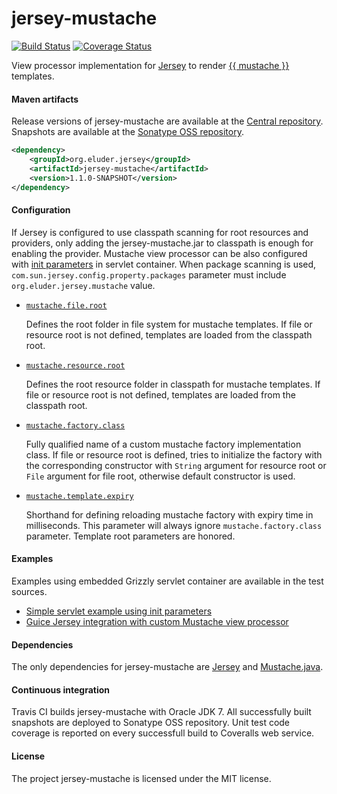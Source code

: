 jersey-mustache
===============

[![Build Status](https://travis-ci.org/trautonen/jersey-mustache.png)](https://travis-ci.org/trautonen/jersey-mustache)
[![Coverage Status](https://coveralls.io/repos/trautonen/jersey-mustache/badge.png?branch=master)](https://coveralls.io/r/trautonen/jersey-mustache?branch=master)

View processor implementation for [Jersey](http://jersey.java.net/) to render
[{{ mustache }}](http://mustache.github.io/) templates.


#### Maven artifacts

Release versions of jersey-mustache are available at the [Central repository](http://search.maven.org/#search%7Cga%7C1%7Cg%3A%22org.eluder.jersey%22%20AND%20a%3A%22jersey-mustache%22).
Snapshots are available at the [Sonatype OSS repository](https://oss.sonatype.org/index.html#nexus-search;gav~org.eluder.jersey~jersey-mustache~~~).

```xml
<dependency>
    <groupId>org.eluder.jersey</groupId>
    <artifactId>jersey-mustache</artifactId>
    <version>1.1.0-SNAPSHOT</version>
</dependency>
```


#### Configuration

If Jersey is configured to use classpath scanning for root resources and providers, only adding the
jersey-mustache.jar to classpath is enough for enabling the provider. Mustache view processor can be also configured
with [init parameters](src/main/java/org/eluder/jersey/mustache/MustacheViewProcessor.java#L70-80) in servlet
container. When package scanning is used, `com.sun.jersey.config.property.packages` parameter must include
`org.eluder.jersey.mustache` value.

* [`mustache.file.root`](src/main/java/org/eluder/jersey/mustache/MustacheViewProcessor.java#L71)

  Defines the root folder in file system for mustache templates. If file or resource root is not defined, templates
  are loaded from the classpath root.

* [`mustache.resource.root`](src/main/java/org/eluder/jersey/mustache/MustacheViewProcessor.java#L74)

  Defines the root resource folder in classpath for mustache templates. If file or resource root is not defined,
  templates are loaded from the classpath root.

* [`mustache.factory.class`](src/main/java/org/eluder/jersey/mustache/MustacheViewProcessor.java#L77)

  Fully qualified name of a custom mustache factory implementation class. If file or resource root is defined, tries
  to initialize the factory with the corresponding constructor with `String` argument for resource root or `File`
  argument for file root, otherwise default constructor is used.

* [`mustache.template.expiry`](src/main/java/org/eluder/jersey/mustache/MustacheViewProcessor.java#L80)

  Shorthand for defining reloading mustache factory with expiry time in milliseconds. This parameter will always
  ignore `mustache.factory.class` parameter. Template root parameters are honored.


#### Examples

Examples using embedded Grizzly servlet container are available in the test sources.

* [Simple servlet example using init parameters](src/test/java/org/eluder/jersey/mustache/examples/simple)
* [Guice Jersey integration with custom Mustache view processor](src/test/java/org/eluder/jersey/mustache/examples/guice)


#### Dependencies

The only dependencies for jersey-mustache are [Jersey](http://jersey.java.net/) and
[Mustache.java](https://github.com/spullara/mustache.java).


#### Continuous integration

Travis CI builds jersey-mustache with Oracle JDK 7. All successfully built snapshots are deployed to Sonatype OSS
repository. Unit test code coverage is reported on every successfull build to Coveralls web service.


#### License

The project jersey-mustache is licensed under the MIT license.
